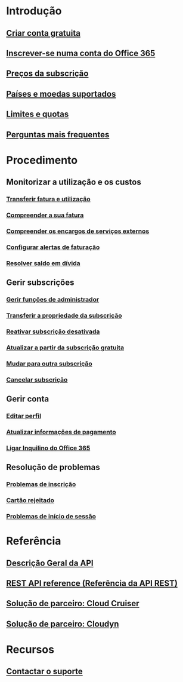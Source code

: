 # Introdução
## [Criar conta gratuita](https://azure.microsoft.com/free/)
## [Inscrever-se numa conta do Office 365](../billing-use-existing-office-365-account-azure-subscription.md)
## [Preços da subscrição](https://azure.microsoft.com/pricing/)
## [Países e moedas suportados](../billing-countries-and-currencies.md)
## [Limites e quotas](../azure-subscription-service-limits.md)
## [Perguntas mais frequentes](../billing-subscription-faq.md)
# Procedimento
## Monitorizar a utilização e os custos
### [Transferir fatura e utilização](../billing-download-azure-invoice-daily-usage-date.md)
### [Compreender a sua fatura](billing-understand-your-bill.md)
### [Compreender os encargos de serviços externos](../billing-understand-your-azure-marketplace-charges.md)
### [Configurar alertas de faturação](../billing-set-up-alerts.md)
### [Resolver saldo em dívida](../billing-azure-subscription-past-due-balance.md)
## Gerir subscrições
### [Gerir funções de administrador](../billing-add-change-azure-subscription-administrator.md)
### [Transferir a propriedade da subscrição](../billing-subscription-transfer.md)
### [Reativar subscrição desativada](../billing-subscription-become-disable.md)
### [Atualizar a partir da subscrição gratuita](../billing-upgrade-azure-subscription.md)
### [Mudar para outra subscrição](../billing-how-to-switch-azure-offer.md)
### [Cancelar subscrição](../billing-how-to-cancel-azure-subscription.md)
## Gerir conta
### [Editar perfil](../billing-how-to-change-azure-account-profile.md)
### [Atualizar informações de pagamento](../billing-how-to-change-credit-card.md)
### [Ligar Inquilino do Office 365](../billing-add-office-365-tenant-to-azure-subscription.md)
## Resolução de problemas
### [Problemas de inscrição](../billing-troubleshoot-azure-sign-up-issues.md)
### [Cartão rejeitado](../billing-credit-card-fails-during-azure-sign-up.md)
### [Problemas de início de sessão](../billing-cannot-login-subscription.md)

# Referência
## [Descrição Geral da API](../billing-usage-rate-card-overview.md)
## [REST API reference (Referência da API REST)](https://msdn.microsoft.com/en-us/library/azure/1ea5b323-54bb-423d-916f-190de96c6a3c)
## [Solução de parceiro: Cloud Cruiser](../billing-usage-rate-card-partner-solution-cloudcruiser.md)
## [Solução de parceiro: Cloudyn](../billing-usage-rate-card-partner-solution-cloudyn.md)

# Recursos
## [Contactar o suporte](../billing-how-to-create-billing-support-ticket.md)

<!--HONumber=Nov16_HO2-->


